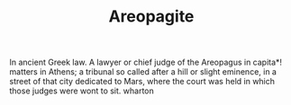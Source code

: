---
title: Areopagite
letter: A
permalink: "/definitions/areopagite.html"
body: In ancient Greek law. A lawyer or chief judge of the Areopagus in capita*! matters
  in Athens; a tribunal so called after a hill or slight eminence, in a street of
  that city dedicated to Mars, where the court was held in which those judges were
  wont to sit. wharton
published_at: '2018-07-07'
source: Black's Law Dictionary
layout: post
---